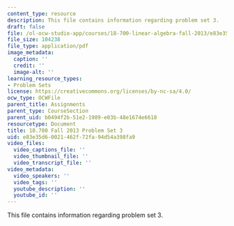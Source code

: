 ```yaml
---
content_type: resource
description: This file contains information regarding problem set 3.
draft: false
file: /ol-ocw-studio-app/courses/18-700-linear-algebra-fall-2013/e83e35d60021462f72fa94d54a398fa9_MIT18_700F13_ps3.pdf
file_size: 104238
file_type: application/pdf
image_metadata:
  caption: ''
  credit: ''
  image-alt: ''
learning_resource_types:
- Problem Sets
license: https://creativecommons.org/licenses/by-nc-sa/4.0/
ocw_type: OCWFile
parent_title: Assignments
parent_type: CourseSection
parent_uid: b0494f2b-51e2-1989-e03b-48e1674e6618
resourcetype: Document
title: 18.700 Fall 2013 Problem Set 3
uid: e83e35d6-0021-462f-72fa-94d54a398fa9
video_files:
  video_captions_file: ''
  video_thumbnail_file: ''
  video_transcript_file: ''
video_metadata:
  video_speakers: ''
  video_tags: ''
  youtube_description: ''
  youtube_id: ''
---
```

This file contains information regarding problem set 3.